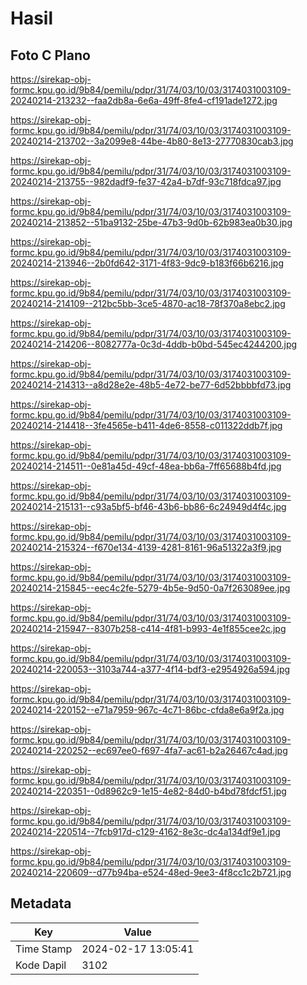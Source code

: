 # Hasil

## Foto C Plano

https://sirekap-obj-formc.kpu.go.id/9b84/pemilu/pdpr/31/74/03/10/03/3174031003109-20240214-213232--faa2db8a-6e6a-49ff-8fe4-cf191ade1272.jpg

https://sirekap-obj-formc.kpu.go.id/9b84/pemilu/pdpr/31/74/03/10/03/3174031003109-20240214-213702--3a2099e8-44be-4b80-8e13-27770830cab3.jpg

https://sirekap-obj-formc.kpu.go.id/9b84/pemilu/pdpr/31/74/03/10/03/3174031003109-20240214-213755--982dadf9-fe37-42a4-b7df-93c718fdca97.jpg

https://sirekap-obj-formc.kpu.go.id/9b84/pemilu/pdpr/31/74/03/10/03/3174031003109-20240214-213852--51ba9132-25be-47b3-9d0b-62b983ea0b30.jpg

https://sirekap-obj-formc.kpu.go.id/9b84/pemilu/pdpr/31/74/03/10/03/3174031003109-20240214-213946--2b0fd642-3171-4f83-9dc9-b183f66b6216.jpg

https://sirekap-obj-formc.kpu.go.id/9b84/pemilu/pdpr/31/74/03/10/03/3174031003109-20240214-214109--212bc5bb-3ce5-4870-ac18-78f370a8ebc2.jpg

https://sirekap-obj-formc.kpu.go.id/9b84/pemilu/pdpr/31/74/03/10/03/3174031003109-20240214-214206--8082777a-0c3d-4ddb-b0bd-545ec4244200.jpg

https://sirekap-obj-formc.kpu.go.id/9b84/pemilu/pdpr/31/74/03/10/03/3174031003109-20240214-214313--a8d28e2e-48b5-4e72-be77-6d52bbbbfd73.jpg

https://sirekap-obj-formc.kpu.go.id/9b84/pemilu/pdpr/31/74/03/10/03/3174031003109-20240214-214418--3fe4565e-b411-4de6-8558-c011322ddb7f.jpg

https://sirekap-obj-formc.kpu.go.id/9b84/pemilu/pdpr/31/74/03/10/03/3174031003109-20240214-214511--0e81a45d-49cf-48ea-bb6a-7ff65688b4fd.jpg

https://sirekap-obj-formc.kpu.go.id/9b84/pemilu/pdpr/31/74/03/10/03/3174031003109-20240214-215131--c93a5bf5-bf46-43b6-bb86-6c24949d4f4c.jpg

https://sirekap-obj-formc.kpu.go.id/9b84/pemilu/pdpr/31/74/03/10/03/3174031003109-20240214-215324--f670e134-4139-4281-8161-96a51322a3f9.jpg

https://sirekap-obj-formc.kpu.go.id/9b84/pemilu/pdpr/31/74/03/10/03/3174031003109-20240214-215845--eec4c2fe-5279-4b5e-9d50-0a7f263089ee.jpg

https://sirekap-obj-formc.kpu.go.id/9b84/pemilu/pdpr/31/74/03/10/03/3174031003109-20240214-215947--8307b258-c414-4f81-b993-4e1f855cee2c.jpg

https://sirekap-obj-formc.kpu.go.id/9b84/pemilu/pdpr/31/74/03/10/03/3174031003109-20240214-220053--3103a744-a377-4f14-bdf3-e2954926a594.jpg

https://sirekap-obj-formc.kpu.go.id/9b84/pemilu/pdpr/31/74/03/10/03/3174031003109-20240214-220152--e71a7959-967c-4c71-86bc-cfda8e6a9f2a.jpg

https://sirekap-obj-formc.kpu.go.id/9b84/pemilu/pdpr/31/74/03/10/03/3174031003109-20240214-220252--ec697ee0-f697-4fa7-ac61-b2a26467c4ad.jpg

https://sirekap-obj-formc.kpu.go.id/9b84/pemilu/pdpr/31/74/03/10/03/3174031003109-20240214-220351--0d8962c9-1e15-4e82-84d0-b4bd78fdcf51.jpg

https://sirekap-obj-formc.kpu.go.id/9b84/pemilu/pdpr/31/74/03/10/03/3174031003109-20240214-220514--7fcb917d-c129-4162-8e3c-dc4a134df9e1.jpg

https://sirekap-obj-formc.kpu.go.id/9b84/pemilu/pdpr/31/74/03/10/03/3174031003109-20240214-220609--d77b94ba-e524-48ed-9ee3-4f8cc1c2b721.jpg


## Metadata

| Key        | Value               |
| ---------- | ------------------- |
| Time Stamp | 2024-02-17 13:05:41 |
| Kode Dapil | 3102                |



